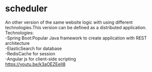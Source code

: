 # scheduler
An other version of the same website logic with using different technologies.This version can be defined as a distributed application.\
Technologies:\
-Spring Boot:Popular Java framework to create application with REST architecture\
-ElasticSearch for database\
-RedisCache for session\
-Angular js for client-side scripting\
https://youtu.be/k3aOEZEeII8
